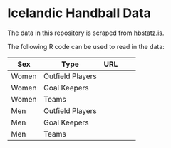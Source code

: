 
# Icelandic Handball Data


The data in this repository is scraped from [hbstatz.is](https://hbstatz.is).

The following R code can be used to read in the data:


| Sex   | Type             | URL |   |   |
|-------|------------------|-----|---|---|
| Women | Outfield Players |     |   |   |
| Women | Goal Keepers     |     |   |   |
| Women | Teams            |     |   |   |
| Men   | Outfield Players |     |   |   |
| Men   | Goal Keepers     |     |   |   |
| Men   | Teams            |     |   |   |